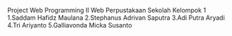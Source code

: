 Project Web Programming II Web Perpustakaan Sekolah
Kelompok 1
1.Saddam Hafidz Maulana
2.Stephanus Adrivan Saputra
3.Adi Putra Aryadi
4.Tri Ariyanto
5.Galliavonda Micka Susanto
